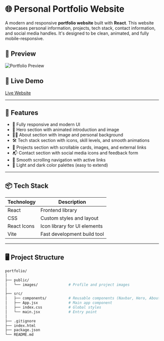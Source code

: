 # 🌐 Personal Portfolio Website

A modern and responsive **portfolio website** built with **React**. This website showcases personal information, projects, tech stack, contact information, and social media handles. It's designed to be clean, animated, and fully mobile-responsive.

## 📸 Preview

![Portfolio Preview](./preview.png)

## 🚀 Live Demo

[Live Website](https://your-deployment-link.com)

---

## 📁 Features

- 🎨 Fully responsive and modern UI
- 🚀 Hero section with animated introduction and image
- 👨‍💻 About section with image and personal background
- 🛠️ Tech stack section with icons, skill levels, and smooth animations
- 💼 Projects section with scrollable cards, images, and external links
- 📬 Contact section with social media icons and feedback form
- 📌 Smooth scrolling navigation with active links
- 🌙 Light and dark color palettes (easy to extend)

---

## 📦 Tech Stack

| Technology | Description                  |
|------------|------------------------------|
| React      | Frontend library             |
| CSS        | Custom styles and layout     |
| React Icons| Icon library for UI elements |
| Vite       | Fast development build tool  |

---

## 🖥️ Project Structure

```bash
portfolio/
│
├── public/
│   └── images/              # Profile and project images
│
├── src/
│   ├── components/          # Reusable components (Navbar, Hero, About, etc.)
│   ├── App.jsx              # Main app component
│   ├── index.css            # Global styles
│   └── main.jsx             # Entry point
│
├── .gitignore
├── index.html
├── package.json
└── README.md
